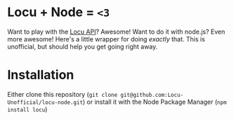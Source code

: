 # Locu + Node = `<3`

Want to play with the [Locu API](http://dev.locu.com)? Awesome!
Want to do it with node.js? Even more awesome! Here's a little
wrapper for doing *exactly* that. This is unofficial, but should
help you get going right away.

# Installation

Either clone this repository (`git clone git@github.com:Locu-Unofficial/locu-node.git`)
or install it with the Node Package Manager (`npm install locu`)


